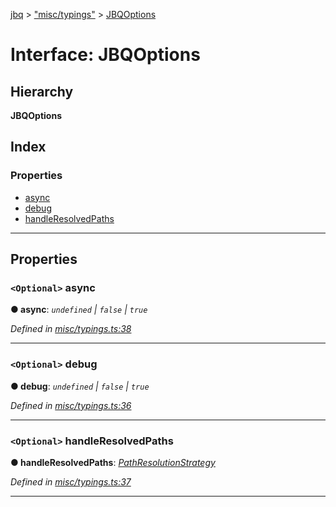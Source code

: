 [jbq](../README.md) > ["misc/typings"](../modules/_misc_typings_.md) > [JBQOptions](../interfaces/_misc_typings_.jbqoptions.md)

# Interface: JBQOptions

## Hierarchy

**JBQOptions**

## Index

### Properties

* [async](_misc_typings_.jbqoptions.md#async)
* [debug](_misc_typings_.jbqoptions.md#debug)
* [handleResolvedPaths](_misc_typings_.jbqoptions.md#handleresolvedpaths)

---

## Properties

<a id="async"></a>

### `<Optional>` async

**● async**: *`undefined` \| `false` \| `true`*

*Defined in [misc/typings.ts:38](https://github.com/krnik/vjs-validator/blob/6a6427a/src/misc/typings.ts#L38)*

___
<a id="debug"></a>

### `<Optional>` debug

**● debug**: *`undefined` \| `false` \| `true`*

*Defined in [misc/typings.ts:36](https://github.com/krnik/vjs-validator/blob/6a6427a/src/misc/typings.ts#L36)*

___
<a id="handleresolvedpaths"></a>

### `<Optional>` handleResolvedPaths

**● handleResolvedPaths**: *[PathResolutionStrategy](../enums/_misc_constants_.pathresolutionstrategy.md)*

*Defined in [misc/typings.ts:37](https://github.com/krnik/vjs-validator/blob/6a6427a/src/misc/typings.ts#L37)*

___

